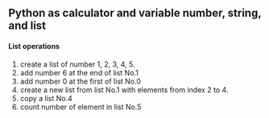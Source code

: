 ## Python as calculator and variable number, string, and list

#### List operations

1. create a list of number 1, 2, 3, 4, 5.
2. add number 6 at the end of list No.1
3. add number 0 at the first of list No.0
4. create a new list from list No.1 with elements from index 2 to 4.
5. copy a list No.4
6. count number of element in list No.5
